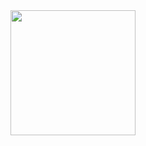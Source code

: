 
<img src="https://i.gifer.com/origin/0d/0dc2d72a7e113a5de47086d3e3d15850_w200.gif" style="width: 200px;">
<!--
**vadimtkacj1/vadimtkacj1** is a ✨ _special_ ✨ repository because its `README.md` (this file) appears on your GitHub profile.

Here are some ideas to get you started:

- 🔭 I’m currently working on ...
- 🌱 I’m currently learning ...
- 👯 I’m looking to collaborate on ...
- 🤔 I’m looking for help with ...
- 💬 Ask me about ...
- 📫 How to reach me: ...
- 😄 Pronouns: ...
- ⚡ Fun fact: ...
-->
